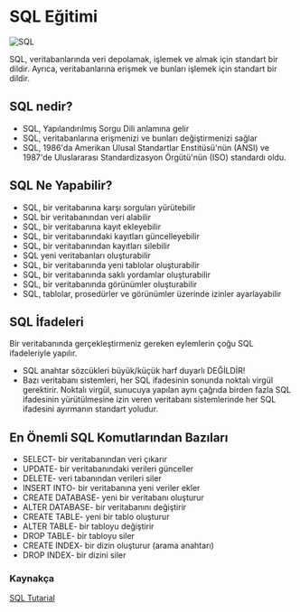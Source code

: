
# **SQL Eğitimi**

![SQL](https://www.webtekno.com/images/editor/default/0003/32/153e57d951908a41f40d54abcf6089680c1e6597.jpeg)


SQL, veritabanlarında veri depolamak, işlemek ve almak için standart bir dildir. Ayrıca, veritabanlarına erişmek ve bunları işlemek için standart bir dildir.

## **SQL nedir?**
- SQL, Yapılandırılmış Sorgu Dili anlamına gelir
- SQL, veritabanlarına erişmenizi ve bunları değiştirmenizi sağlar
- SQL, 1986'da Amerikan Ulusal Standartlar Enstitüsü'nün (ANSI) ve 1987'de Uluslararası Standardizasyon Örgütü'nün (ISO) standardı oldu.

## **SQL Ne Yapabilir?**
- SQL, bir veritabanına karşı sorguları yürütebilir
- SQL bir veritabanından veri alabilir
- SQL, bir veritabanına kayıt ekleyebilir
- SQL, bir veritabanındaki kayıtları güncelleyebilir
- SQL, bir veritabanından kayıtları silebilir
- SQL yeni veritabanları oluşturabilir
- SQL, bir veritabanında yeni tablolar oluşturabilir
- SQL, bir veritabanında saklı yordamlar oluşturabilir
- SQL, bir veritabanında görünümler oluşturabilir
- SQL, tablolar, prosedürler ve görünümler üzerinde izinler ayarlayabilir

## **SQL İfadeleri**
Bir veritabanında gerçekleştirmeniz gereken eylemlerin çoğu SQL ifadeleriyle yapılır.

- SQL anahtar sözcükleri büyük/küçük harf duyarlı DEĞİLDİR!
- Bazı veritabanı sistemleri, her SQL ifadesinin sonunda noktalı virgül gerektirir.
Noktalı virgül, sunucuya yapılan aynı çağrıda birden fazla SQL ifadesinin yürütülmesine izin veren veritabanı sistemlerinde her SQL ifadesini ayırmanın standart yoludur.

## **En Önemli SQL Komutlarından Bazıları**
- SELECT- bir veritabanından veri çıkarır
- UPDATE- bir veritabanındaki verileri günceller
- DELETE- veri tabanından verileri siler
- INSERT INTO- bir veritabanına yeni veriler ekler
- CREATE DATABASE- yeni bir veritabanı oluşturur
- ALTER DATABASE- bir veritabanını değiştirir
- CREATE TABLE- yeni bir tablo oluşturur
- ALTER TABLE- bir tabloyu değiştirir
- DROP TABLE- bir tabloyu siler
- CREATE INDEX- bir dizin oluşturur (arama anahtarı)
- DROP INDEX- bir dizini siler

### **Kaynakça**
[SQL Tutarial](https://www.w3schools.com/sql/default.asp)